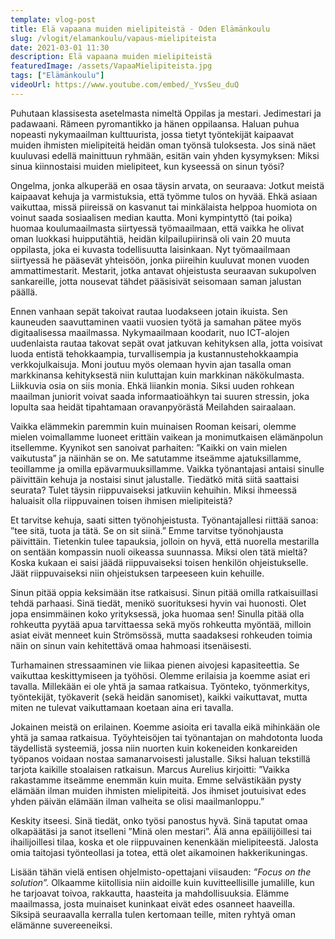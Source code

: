 ```yaml
---
template: vlog-post
title: Elä vapaana muiden mielipiteistä - Oden Elämänkoulu
slug: /vlogit/elamankoulu/vapaus-mielipiteista
date: 2021-03-01 11:30
description: Elä vapaana muiden mielipiteistä
featuredImage: /assets/VapaaMielipiteista.jpg
tags: ["Elämänkoulu"]
videoUrl: https://www.youtube.com/embed/_YvsSeu_duQ
---
```

Puhutaan klassisesta asetelmasta nimeltä Oppilas ja mestari. Jedimestari ja padawaani. Rämeen pyromantikko ja hänen oppilaansa. Haluan puhua nopeasti nykymaailman kulttuurista, jossa tietyt työntekijät kaipaavat muiden ihmisten mielipiteitä heidän oman työnsä tuloksesta.  Jos sinä näet kuuluvasi edellä mainittuun ryhmään, esitän vain yhden kysymyksen: Miksi sinua kiinnostaisi muiden mielipiteet, kun kyseessä on sinun työsi?

Ongelma, jonka alkuperää en osaa täysin arvata, on seuraava: Jotkut meistä kaipaavat kehuja ja varmistuksia, että työmme tulos on hyvää. Ehkä asiaan vaikuttaa, missä piireissä on kasvanut tai minkälaista helppoa huomiota on voinut saada sosiaalisen median kautta.   Moni kympintyttö (tai poika) huomaa koulumaailmasta siirtyessä työmaailmaan, että vaikka he olivat oman luokkasi huipputähtiä, heidän kilpailupiirinsä oli vain 20 muuta oppilasta, joka ei kuvasta todellisuutta laisinkaan. Nyt työmaailmaan siirtyessä he pääsevät yhteisöön, jonka piireihin kuuluvat monen vuoden ammattimestarit. Mestarit, jotka antavat ohjeistusta seuraavan sukupolven sankareille, jotta nousevat tähdet pääsisivät seisomaan saman jalustan päällä.

Ennen vanhaan sepät takoivat rautaa luodakseen jotain ikuista. Sen kauneuden saavuttaminen vaatii vuosien työtä ja samahan pätee myös digitaalisessa maailmassa. Nykymaailmaan koodarit, nuo ICT-alojen uudenlaista rautaa takovat sepät ovat jatkuvan kehityksen alla, jotta voisivat luoda entistä tehokkaampia, turvallisempia ja kustannustehokkaampia verkkojulkaisuja. Moni joutuu myös olemaan hyvin ajan tasalla oman markkinansa kehityksestä niin kuluttajan kuin markkinan näkökulmasta. Liikkuvia osia on siis monia. Ehkä liiankin monia. Siksi uuden rohkean maailman juniorit voivat saada informaatioähkyn tai suuren stressin, joka lopulta saa heidät tipahtamaan oravanpyörästä Meilahden sairaalaan. 

Vaikka elämmekin paremmin kuin muinaisen Rooman keisari, olemme mielen voimallamme luoneet erittäin vaikean ja monimutkaisen elämänpolun itsellemme. Kyynikot sen sanoivat parhaiten: ”Kaikki on vain mielen vaikutusta” ja näinhän se on. Me satutamme itseämme ajatuksillamme, teoillamme ja omilla epävarmuuksillamme. Vaikka työnantajasi antaisi sinulle päivittäin kehuja ja nostaisi sinut jalustalle. Tiedätkö mitä siitä saattaisi seurata? Tulet täysin riippuvaiseksi jatkuviin kehuihin. Miksi ihmeessä haluaisit olla riippuvainen toisen ihmisen mielipiteistä?

Et tarvitse kehuja, saati sitten työnohjeistusta. Työnantajallesi riittää sanoa: ”tee sitä, tuota ja tätä. Se on sit siinä.” Emme tarvitse työnohjausta päivittäin. Tietenkin tulee tapauksia, jolloin on hyvä, että nuorella mestarilla on sentään kompassin nuoli oikeassa suunnassa. Miksi olen tätä mieltä? Koska kukaan ei saisi jäädä riippuvaiseksi toisen henkilön ohjeistukselle.  Jäät riippuvaiseksi niin ohjeistuksen tarpeeseen kuin kehuille.  

Sinun pitää oppia keksimään itse ratkaisusi. Sinun pitää omilla ratkaisuillasi tehdä parhaasi. Sinä tiedät, menikö suorituksesi hyvin vai huonosti. Olet jopa ensimmäinen koko yrityksessä, joka huomaa sen!  Sinulla pitää olla rohkeutta pyytää apua tarvittaessa sekä myös rohkeutta myöntää, milloin asiat eivät menneet kuin Strömsössä, mutta saadaksesi rohkeuden toimia näin on sinun vain kehitettävä omaa hahmoasi itsenäisesti.

Turhamainen stressaaminen vie liikaa pienen aivojesi kapasiteettia. Se vaikuttaa keskittymiseen ja työhösi. Olemme erilaisia ja koemme asiat eri tavalla. Millekään ei ole yhtä ja samaa ratkaisua. Työnteko, työnmerkitys, työntekijät, työkaverit (sekä heidän sanomiset), kaikki vaikuttavat, mutta miten ne tulevat vaikuttamaan koetaan aina eri tavalla.

Jokainen meistä on erilainen. Koemme asioita eri tavalla eikä mihinkään ole yhtä ja samaa ratkaisua. Työyhteisöjen tai työnantajan on mahdotonta luoda täydellistä systeemiä, jossa niin nuorten kuin kokeneiden konkareiden työpanos voidaan nostaa samanarvoisesti jalustalle. Siksi haluan tekstillä tarjota kaikille stoalaisen ratkaisun. Marcus Aurelius kirjoitti: ”Vaikka rakastamme itseämme enemmän kuin muita. Emme selvästikään pysty elämään ilman muiden ihmisten mielipiteitä. Jos ihmiset joutuisivat edes yhden päivän elämään ilman valheita se olisi maailmanloppu.” 

Keskity itseesi. Sinä tiedät, onko työsi panostus hyvä. Sinä taputat omaa olkapäätäsi ja sanot itselleni ”Minä olen mestari”. Älä anna epäilijöillesi tai ihailijoillesi tilaa, koska et ole riippuvainen kenenkään mielipiteestä. Jalosta omia taitojasi työnteollasi ja totea, että olet aikamoinen hakkerikuningas.

Lisään tähän vielä entisen ohjelmisto-opettajani viisauden: *”Focus on the solution”.* Olkaamme kiitollisia niin aidoille kuin kuvitteellisille jumalille, kun he tarjoavat toivoa, rakkautta, haasteita ja mahdollisuuksia. Elämme maailmassa, josta muinaiset kuninkaat eivät edes osanneet haaveilla. Siksipä seuraavalla kerralla tulen kertomaan teille, miten ryhtyä oman elämänne suvereeneiksi.
